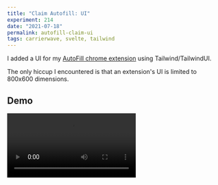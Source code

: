 ```yaml
---
title: "Claim Autofill: UI"
experiment: 214
date: "2021-07-18"
permalink: autofill-claim-ui
tags: carrierwave, svelte, tailwind
---
```


I added a UI for my [AutoFill chrome extension](/posts/chrome-autofill-extension) using Tailwind/TailwindUI.

The only hiccup I encountered is that an extension's UI is limited to 800x600 dimensions.

## Demo

<video controls src="https://res.cloudinary.com/dzwnkx0mk/video/upload/v1626588228/1000experiments.dev/autofill-exension-ui_qj0c0e.mp4"/>

## Notes

- Probably could use some more data
- Add a search box
